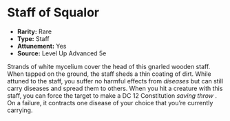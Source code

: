 # Staff of Squalor

- **Rarity:** Rare
- **Type:** Staff
- **Attunement:** Yes
- **Source:** Level Up Advanced 5e

Strands of white mycelium cover the head of this gnarled wooden staff. When tapped on the ground, the staff sheds a thin coating of dirt. While attuned to the staff, you suffer no harmful effects from _diseases_  but can still carry diseases and spread them to others. When you hit a creature with this staff, you can force the target to make a DC 12 Constitution _saving throw_ . On a failure, it contracts one disease of your choice that you’re currently carrying.
